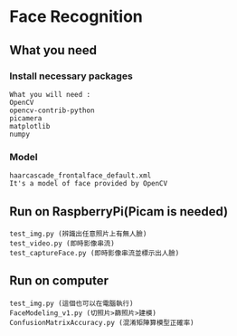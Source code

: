 # Face Recognition
## What you need
### Install necessary packages
    What you will need :
    OpenCV
    opencv-contrib-python
    picamera
    matplotlib
    numpy
### Model
    haarcascade_frontalface_default.xml
    It's a model of face provided by OpenCV
## Run on RaspberryPi(Picam is needed)
    test_img.py (辨識出任意照片上有無人臉)
    test_video.py (即時影像串流)
    test_captureFace.py (即時影像串流並標示出人臉)

## Run on computer
    test_img.py (這個也可以在電腦執行)
    FaceModeling_v1.py (切照片>篩照片>建模)
    ConfusionMatrixAccuracy.py (混淆矩陣算模型正確率)
